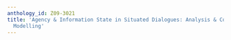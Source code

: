```yaml
---
anthology_id: Z09-3021
title: 'Agency & Information State in Situated Dialogues: Analysis & Computational
  Modelling'
---
```

